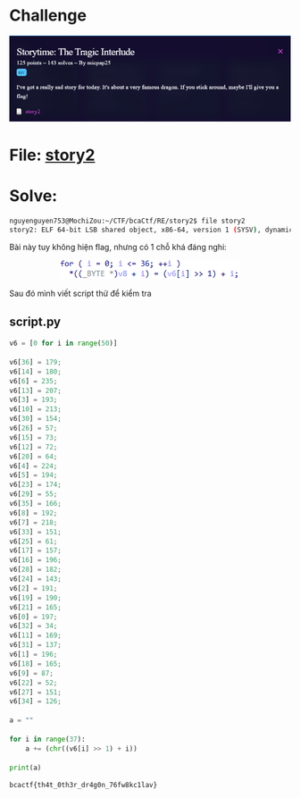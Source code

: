 # Challenge

<p align="center">
  <img src="./Image/st21.png" alt="Entry point"/>
</p>

# File: [story2](./story2)

# Solve:
```bash
nguyenguyen753@MochiZou:~/CTF/bcaCtf/RE/story2$ file story2 
story2: ELF 64-bit LSB shared object, x86-64, version 1 (SYSV), dynamically linked, interpreter /lib64/ld-linux-x86-64.so.2, BuildID[sha1]=1e3cbcc533556d3e4ce1edb0848a21cef1b10365, for GNU/Linux 3.2.0, not stripped
```

Bài này tuy không hiện flag, nhưng có 1 chỗ khá đáng nghi: 

<p align="center">
  <img src="./Image/st22.png" alt="Entry point"/>
</p>

Sau đó mình viết script thử để kiểm tra

## script.py
```python
v6 = [0 for i in range(50)]

v6[36] = 179;
v6[14] = 180;
v6[6] = 235;
v6[13] = 207;
v6[3] = 193;
v6[10] = 213;
v6[30] = 154;
v6[26] = 57;
v6[15] = 73;
v6[12] = 72;
v6[20] = 64;
v6[4] = 224;
v6[5] = 194;
v6[23] = 174;
v6[29] = 55;
v6[35] = 166;
v6[8] = 192;
v6[7] = 218;
v6[33] = 151;
v6[25] = 61;
v6[17] = 157;
v6[16] = 196;
v6[28] = 182;
v6[24] = 143;
v6[2] = 191;
v6[19] = 190;
v6[21] = 165;
v6[0] = 197;
v6[32] = 34;
v6[11] = 169;
v6[31] = 137;
v6[1] = 196;
v6[18] = 165;
v6[9] = 87;
v6[22] = 52;
v6[27] = 151;
v6[34] = 126;

a = ""

for i in range(37):
	a += (chr((v6[i] >> 1) + i))

print(a)
```

`bcactf{th4t_0th3r_dr4g0n_76fw8kc1lav}`